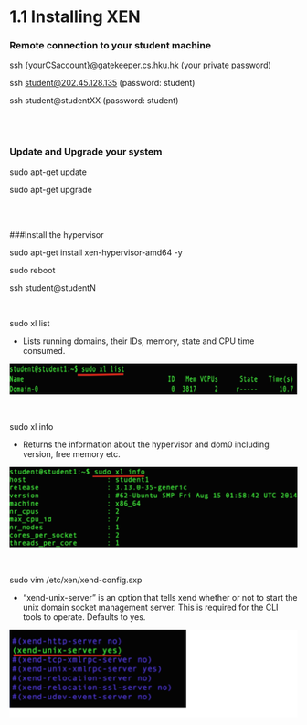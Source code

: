 # 1.1 Installing XEN

### Remote connection to your student machine

ssh {yourCSaccount}@gatekeeper.cs.hku.hk (your private password)

ssh student@202.45.128.135 (password: student)

ssh student@studentXX (password: student)

<br/>
<br/>


### Update and Upgrade your system

sudo apt-get update

sudo apt-get upgrade

<br/>
<br/>


###Install the hypervisor

sudo apt-get install xen-hypervisor-amd64 -y

sudo reboot

ssh student@studentN

<br/>


sudo xl list

* Lists running domains, their IDs, memory, state and CPU time consumed.

![](https://raw.githubusercontent.com/congqiyuan/tutorial/master/xen_installation/2.png)

<br/>


sudo xl info

* Returns the information about the hypervisor and dom0 including version, free memory etc.

![](https://raw.githubusercontent.com/congqiyuan/tutorial/master/xen_installation/3.png)

<br/>



sudo vim /etc/xen/xend-config.sxp

* “xend-unix-server” is an option that tells xend whether or not to start the unix domain socket management server. This is required for the CLI tools to operate. Defaults to yes.

![](https://raw.githubusercontent.com/congqiyuan/tutorial/master/xen_installation/4.png)









